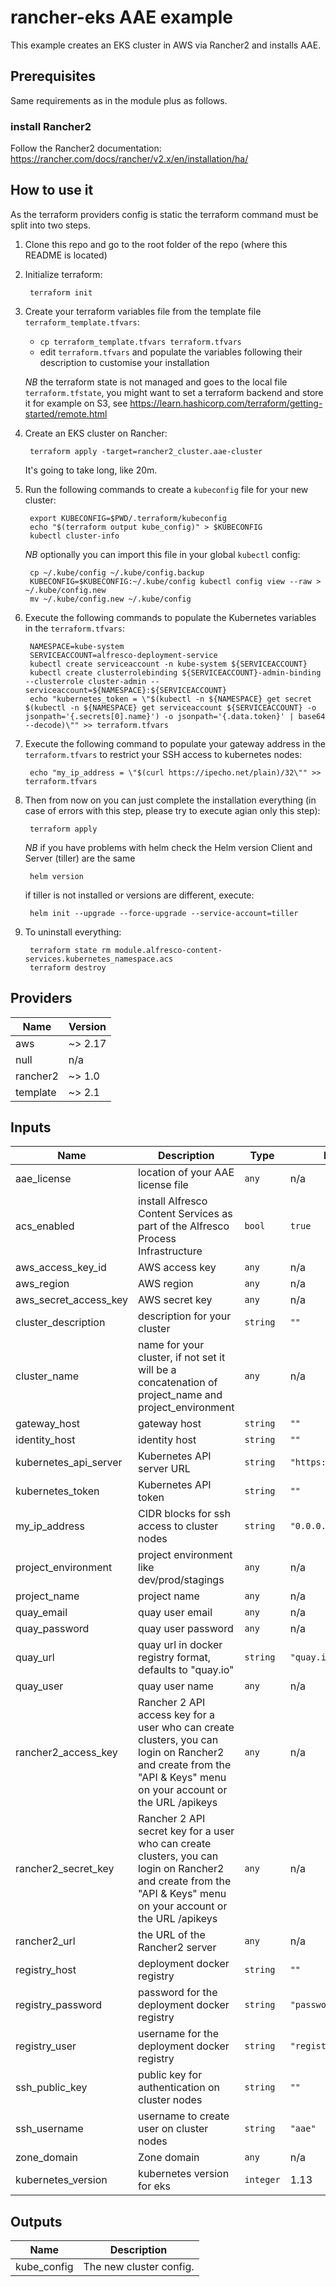 # rancher-eks AAE example

This example creates an EKS cluster in AWS via Rancher2 and installs AAE.

## Prerequisites

Same requirements as in the module plus as follows.

### install Rancher2

Follow the Rancher2 documentation: <https://rancher.com/docs/rancher/v2.x/en/installation/ha/>

## How to use it

As the terraform providers config is static the terraform command must be split into two steps.

1. Clone this repo and go to the root folder of the repo (where this README is located)

2. Initialize terraform:

        terraform init

3. Create your terraform variables file from the template file `terraform_template.tfvars`:

    - `cp terraform_template.tfvars terraform.tfvars`
    - edit `terraform.tfvars` and populate the variables following their description to customise your installation

   *NB* the terraform state is not managed and goes to the local file `terraform.tfstate`,
   you might want to set a terraform backend and store it for example on S3, see <https://learn.hashicorp.com/terraform/getting-started/remote.html>

4. Create an EKS cluster on Rancher:

        terraform apply -target=rancher2_cluster.aae-cluster

    It's going to take long, like 20m.

5. Run the following commands to create a `kubeconfig` file for your new cluster:

        export KUBECONFIG=$PWD/.terraform/kubeconfig
        echo "$(terraform output kube_config)" > $KUBECONFIG
        kubectl cluster-info

   *NB* optionally you can import this file in your global `kubectl` config:

        cp ~/.kube/config ~/.kube/config.backup
        KUBECONFIG=$KUBECONFIG:~/.kube/config kubectl config view --raw > ~/.kube/config.new
        mv ~/.kube/config.new ~/.kube/config

6. Execute the following commands to populate the Kubernetes variables in the `terraform.tfvars`:

        NAMESPACE=kube-system
        SERVICEACCOUNT=alfresco-deployment-service
        kubectl create serviceaccount -n kube-system ${SERVICEACCOUNT}
        kubectl create clusterrolebinding ${SERVICEACCOUNT}-admin-binding --clusterrole cluster-admin --serviceaccount=${NAMESPACE}:${SERVICEACCOUNT}
        echo "kubernetes_token = \"$(kubectl -n ${NAMESPACE} get secret $(kubectl -n ${NAMESPACE} get serviceaccount ${SERVICEACCOUNT} -o jsonpath='{.secrets[0].name}') -o jsonpath='{.data.token}' | base64 --decode)\"" >> terraform.tfvars

7. Execute the following command to populate your gateway address in the `terraform.tfvars` to restrict your SSH access to kubernetes nodes:

        echo "my_ip_address = \"$(curl https://ipecho.net/plain)/32\"" >> terraform.tfvars

8. Then from now on you can just complete the installation everything (in case of errors with this step, please try to execute agian only this step):

        terraform apply

   *NB* if you have problems with helm check the Helm version Client and Server (tiller) are the same
    
        helm version
        
   if tiller is not installed or versions are different, execute:
   
        helm init --upgrade --force-upgrade --service-account=tiller

9. To uninstall everything:

        terraform state rm module.alfresco-content-services.kubernetes_namespace.acs
        terraform destroy


<!-- BEGINNING OF PRE-COMMIT-TERRAFORM DOCS HOOK -->
## Providers

| Name | Version |
|------|---------|
| aws | ~> 2.17 |
| null | n/a |
| rancher2 | ~> 1.0 |
| template | ~> 2.1 |

## Inputs

| Name | Description | Type | Default | Required |
|------|-------------|------|---------|:-----:|
| aae\_license | location of your AAE license file | `any` | n/a | yes |
| acs\_enabled | install Alfresco Content Services as part of the Alfresco Process Infrastructure | `bool` | `true` | no |
| aws\_access\_key\_id | AWS access key | `any` | n/a | yes |
| aws\_region | AWS region | `any` | n/a | yes |
| aws\_secret\_access\_key | AWS secret key | `any` | n/a | yes |
| cluster\_description | description for your cluster | `string` | `""` | no |
| cluster\_name | name for your cluster, if not set it will be a concatenation of project\_name and project\_environment | `any` | n/a | yes |
| gateway\_host | gateway host | `string` | `""` | no |
| identity\_host | identity host | `string` | `""` | no |
| kubernetes\_api\_server | Kubernetes API server URL | `string` | `"https://kubernetes"` | no |
| kubernetes\_token | Kubernetes API token | `string` | `""` | no |
| my\_ip\_address | CIDR blocks for ssh access to cluster nodes | `string` | `"0.0.0.0/0"` | no |
| project\_environment | project environment like dev/prod/stagings | `any` | n/a | yes |
| project\_name | project name | `any` | n/a | yes |
| quay\_email | quay user email | `any` | n/a | yes |
| quay\_password | quay user password | `any` | n/a | yes |
| quay\_url | quay url in docker registry format, defaults to "quay.io" | `string` | `"quay.io"` | no |
| quay\_user | quay user name | `any` | n/a | yes |
| rancher2\_access\_key | Rancher 2 API access key for a user who can create clusters, you can login on Rancher2 and create from the "API & Keys" menu on your account or the URL /apikeys | `any` | n/a | yes |
| rancher2\_secret\_key | Rancher 2 API secret key for a user who can create clusters, you can login on Rancher2 and create from the "API & Keys" menu on your account or the URL /apikeys | `any` | n/a | yes |
| rancher2\_url | the URL of the Rancher2 server | `any` | n/a | yes |
| registry\_host | deployment docker registry | `string` | `""` | no |
| registry\_password | password for the deployment docker registry | `string` | `"password"` | no |
| registry\_user | username for the deployment docker registry | `string` | `"registry"` | no |
| ssh\_public\_key | public key for authentication on cluster nodes | `string` | `""` | no |
| ssh\_username | username to create user on cluster nodes | `string` | `"aae"` | no |
| zone\_domain | Zone domain | `any` | n/a | yes |
| kubernetes\_version | kubernetes version for eks | `integer` | 1.13 | yes |

## Outputs

| Name | Description |
|------|-------------|
| kube\_config | The new cluster config. |

<!-- END OF PRE-COMMIT-TERRAFORM DOCS HOOK -->
